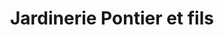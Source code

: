 ---
title: "Jardinerie Pontier et fils"
url: /prades/jardinerie-pontier-et-fils/
shop: Garten-Center
---